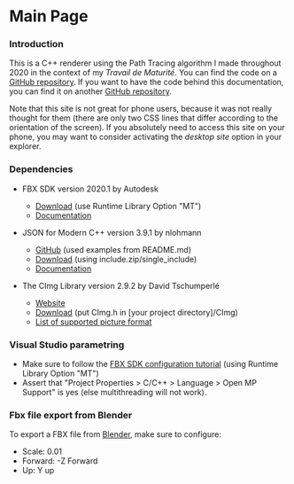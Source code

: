 # Main Page
### Introduction
This is a C++ renderer using the Path Tracing algorithm I made throughout 2020 in the context of my *Travail de Maturité*. You can find the code on a [GitHub repository](https://github.com/JoachimFavre/PathTracer). If you want to have the code behind this documentation, you can find it on another [GitHub repository](https://github.com/JoachimFavre/PathTracerDocumentation).

Note that this site is not great for phone users, because it was not really thought for them (there are only two CSS lines that differ according to the orientation of the screen). If you absolutely need to access this site on your phone, you may want to consider activating the *desktop site* option in your explorer.

### Dependencies
- FBX SDK version 2020.1 by Autodesk
  - [Download](https://www.autodesk.com/developer-network/platform-technologies/fbx-sdk-2020-0 ) (use Runtime Library Option "MT")
  - [Documentation](https://help.autodesk.com/view/FBX/2020/ENU/)

- JSON for Modern C++ version 3.9.1 by nlohmann
  - [GitHub](https://github.com/nlohmann/json) (used examples from README.md)
  - [Download](https://github.com/nlohmann/json/releases/tag/v3.9.1) (using include.zip/single_include)
  - [Documentation](https://nlohmann.github.io/json/)

- The CImg Library version 2.9.2 by David Tschumperlé
  - [Website](http://cimg.eu/)
  - [Download](http://cimg.eu/download.shtml) (put CImg.h in [your project directory]/CImg)
  - [List of supported picture format](http://cimg.eu/reference/group__cimg__files__io.html)


### Visual Studio parametring
- Make sure to follow the [FBX SDK configuration tutorial](https://help.autodesk.com/view/FBX/2020/ENU/?guid=FBX_Developer_Help_getting_started_installing_and_configuring_configuring_the_fbx_sdk_for_wind_html) (using Runtime Library Option "MT")
- Assert that "Project Properties > C/C++ > Language > Open MP Support" is yes (else multithreading will not work).


### Fbx file export from Blender
To export a FBX file from [Blender](https://www.blender.org/), make sure to configure:
- Scale: 0.01
- Forward: -Z Forward
- Up: Y up
